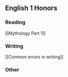 ## English 1 Honors
### Reading
[[Mythology Part 1]]
### Writing
[[Common errors in writing]]
### Other